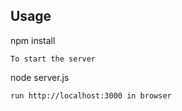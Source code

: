## Usage


npm install

```
To start the server

```
node server.js
```
run http://localhost:3000 in browser



